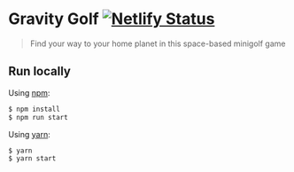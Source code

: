 # Gravity Golf [![Netlify Status](https://api.netlify.com/api/v1/badges/2f6736cd-071c-4b5f-8f74-7e6c9dc6725f/deploy-status)](https://app.netlify.com/sites/gravity-golf/deploys)

> Find your way to your home planet in this space-based minigolf game

## Run locally

Using [npm](https://www.npmjs.com/):

```sh
$ npm install
$ npm run start
```

Using [yarn](https://yarnpkg.com):

```sh
$ yarn
$ yarn start
```
